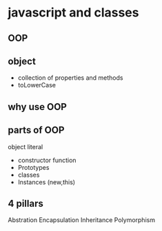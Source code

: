  # javascript and classes

 ## OOP

 ## object
 - collection of properties and methods
 - toLowerCase

## why use OOP

## parts of OOP
object literal

- constructor function
- Prototypes
- classes
- Instances (new,this)

## 4 pillars

Abstration
Encapsulation
Inheritance
Polymorphism



